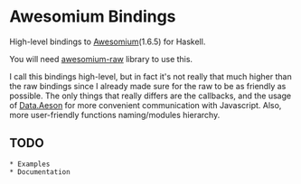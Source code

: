 # Awesomium Bindings #

High-level bindings to [Awesomium](http://www.awesomium.com)(1.6.5)
for Haskell.

You will need [awesomium-raw](https://github.com/MaxOw/awesomium-raw)
library to use this.

I call this bindings high-level, but in fact it's not really that much
higher than the raw bindings since I already made sure for the raw to
be as friendly as possible. The only things that really differs are
the callbacks, and the usage of
[Data.Aeson](http://hackage.haskell.org/package/aeson) for more
convenient communication with Javascript. Also, more user-friendly
functions naming/modules hierarchy.

## TODO ##
    * Examples
    * Documentation
